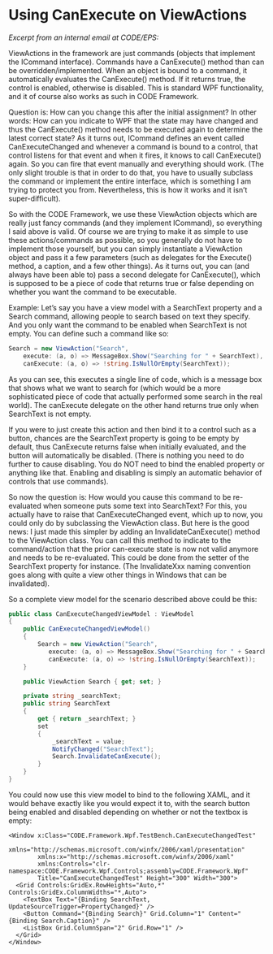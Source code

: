 ﻿# Using CanExecute on ViewActions

_Excerpt from an internal email at CODE/EPS:_

ViewActions in the framework are just commands (objects that implement the ICommand interface). Commands have a CanExecute() method than can be overridden/implemented. When an object is bound to a command, it automatically evaluates the CanExecute() method. If it returns true, the control is enabled, otherwise is disabled. This is standard WPF functionality, and it of course also works as such in CODE Framework.

Question is: How can you change this after the initial assignment? In other words: How can you indicate to WPF that the state may have changed and thus the CanExecute() method needs to be executed again to determine the latest correct state? As it turns out, ICommand defines an event called CanExecuteChanged and whenever a command is bound to a control, that control listens for that event and when it fires, it knows to call CanExecute() again. So you can fire that event manually and everything should work. (The only slight trouble is that in order to do that, you have to usually subclass the command or implement the entire interface, which is something I am trying to protect you from. Nevertheless, this is how it works and it isn’t super-difficult).

So with the CODE Framework, we use these ViewAction objects which are really just fancy commands (and they implement ICommand), so everything I said above is valid. Of course we are trying to make it as simple to use these actions/commands as possible, so you generally do not have to implement those yourself, but you can simply instantiate a ViewAction object and pass it a few parameters (such as delegates for the Execute() method, a caption, and a few other things). As it turns out, you can (and always have been able to) pass a second delegate for CanExecute(), which is supposed to be a piece of code that returns true or false depending on whether you want the command to be executable.

Example: Let’s say you have a view model with a SearchText property and a Search command, allowing people to search based on text they specify. And you only want the command to be enabled when SearchText is not empty. You can define such a command like so:

```c#
Search = new ViewAction("Search", 
    execute: (a, o) => MessageBox.Show("Searching for " + SearchText), 
    canExecute: (a, o) => !string.IsNullOrEmpty(SearchText)); 
```

As you can see, this executes a single line of code, which is a message box that shows what we want to search for (which would be a more sophisticated piece of code that actually performed some search in the real world). The canExecute delegate on the other hand returns true only when SearchText is not empty.

If you were to just create this action and then bind it to a control such as a button, chances are the SearchText property is going to be empty by default, thus CanExecute returns false when initially evaluated, and the button will automatically be disabled. (There is nothing you need to do further to cause disabling. You do NOT need to bind the enabled property or anything like that. Enabling and disabling is simply an automatic behavior of controls that use commands).

So now the question is: How would you cause this command to be re-evaluated when someone puts some text into SearchText? For this, you actually have to raise that CanExecuteChanged event, which up to now, you could only do by subclassing the ViewAction class. But here is the good news: I just made this simpler by adding an InvalidateCanExecute() method to the ViewAction class. You can call this method to indicate to the command/action that the prior can-execute state is now not valid anymore and needs to be re-evaluated. This could be done from the setter of the SearchText property for instance. (The InvalidateXxx naming convention goes along with quite a view other things in Windows that can be invalidated).

So a complete view model for the scenario described above could be this:

```c#
public class CanExecuteChangedViewModel : ViewModel
{
    public CanExecuteChangedViewModel()
    {
        Search = new ViewAction("Search", 
           execute: (a, o) => MessageBox.Show("Searching for " + SearchText), 
           canExecute: (a, o) => !string.IsNullOrEmpty(SearchText));
    }

    public ViewAction Search { get; set; }

    private string _searchText;
    public string SearchText
    {
        get { return _searchText; }
        set
        {
            _searchText = value;
            NotifyChanged("SearchText");
            Search.InvalidateCanExecute();
        }
    }
}
```

You could now use this view model to bind to the following XAML, and it would behave exactly like you would expect it to, with the search button being enabled and disabled depending on whether or not the textbox is empty:

```
<Window x:Class="CODE.Framework.Wpf.TestBench.CanExecuteChangedTest"
        xmlns="http://schemas.microsoft.com/winfx/2006/xaml/presentation"
        xmlns:x="http://schemas.microsoft.com/winfx/2006/xaml"
        xmlns:Controls="clr-namespace:CODE.Framework.Wpf.Controls;assembly=CODE.Framework.Wpf"
        Title="CanExecuteChangedTest" Height="300" Width="300">
  <Grid Controls:GridEx.RowHeights="Auto,*" Controls:GridEx.ColumnWidths="*,Auto">
    <TextBox Text="{Binding SearchText, UpdateSourceTrigger=PropertyChanged}" />
    <Button Command="{Binding Search}" Grid.Column="1" Content="{Binding Search.Caption}" />
    <ListBox Grid.ColumnSpan="2" Grid.Row="1" />
  </Grid>
</Window> 
```
